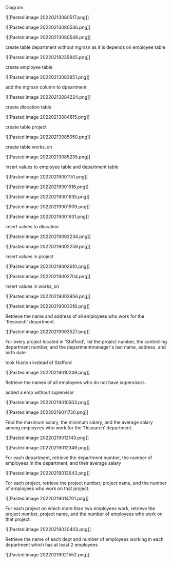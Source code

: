 Diagram

![[Pasted image 20220213080517.png]]


![[Pasted image 20220213080536.png]]

![[Pasted image 20220213080548.png]]

create table department without mgrssn as it is depends on employee table

![[Pasted image 20220218235945.png]]

create employee table

![[Pasted image 20220213083951.png]]

add the mgrssn column to dpeartment

![[Pasted image 20220213084224.png]]

create dlocation table


![[Pasted image 20220213084815.png]]

create table project

![[Pasted image 20220213085050.png]]

create table works_on

![[Pasted image 20220213085235.png]]


Insert values to employee table and department table

![[Pasted image 20220219001151.png]]

![[Pasted image 20220219001516.png]]

![[Pasted image 20220219001835.png]]

![[Pasted image 20220219001909.png]]

![[Pasted image 20220219001931.png]]


insert values to dlocation

![[Pasted image 20220219002234.png]]

![[Pasted image 20220219002259.png]]


insert values in project

![[Pasted image 20220219002610.png]]

![[Pasted image 20220219002704.png]]


insert values in works_on

![[Pasted image 20220219002956.png]]

![[Pasted image 20220219003016.png]]


Retrieve the name and address of all employees who work for the 'Research' department. 


![[Pasted image 20220219003527.png]]

For every project located in 'Stafford', list the project number, the controlling department number, and the departmentmanager's last name, address, and birth date

took Huston instead of Stafford

![[Pasted image 20220219010249.png]]


Retrieve the names of all employees who do not have supervisors.

added a emp without supervisor

![[Pasted image 20220219010503.png]]


![[Pasted image 20220219011730.png]]

Find the maximum salary, the minimum salary, and the average salary among employees who work for the 'Research' department.

![[Pasted image 20220219012143.png]]

![[Pasted image 20220219012349.png]]

For each department, retrieve the department number, the number of employees in the department, and their average salary


![[Pasted image 20220219013643.png]]

For each project, retrieve the project number, project name, and the number of employees who work on that project.


![[Pasted image 20220219014701.png]]

For each project on which more than two employees work, retrieve the project number, project name, and the number of employees who work on that project. 

![[Pasted image 20220219020403.png]]

Retrieve the name of each dept and number of employees working in each department which has at least 2 employees

![[Pasted image 20220219021552.png]]




